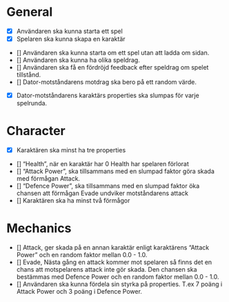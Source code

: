 # General

-   [x] Användaren ska kunna starta ett spel
-   [x] Spelaren ska kunna skapa en karaktär
-   [] Användaren ska kunna starta om ett spel utan att ladda om sidan.
-   [] Användaren ska kunna ha olika speldrag.
-   [] Användaren ska få en fördröjd feedback efter speldrag om spelet tillstånd.
-   [] Dator-motståndarens motdrag ska bero på ett random värde.
-   [x] Dator-motståndarens karaktärs properties ska slumpas för varje spelrunda.

# Character

-   [x] Karaktären ska minst ha tre properties
-   [] “Health”, när en karaktär har 0 Health har spelaren förlorat
-   [] “Attack Power”, ska tillsammans med en slumpad faktor göra skada med förmågan Attack.
-   [] “Defence Power”, ska tillsammans med en slumpad faktor öka chansen att förmågan Evade undviker motståndarens attack
-   [] Karaktären ska ha minst två förmågor

# Mechanics

-   [] Attack, ger skada på en annan karaktär enligt karaktärens “Attack Power” och en random faktor mellan 0.0 - 1.0.
-   [] Evade, Nästa gång en attack kommer mot spelaren så finns det en chans att motspelarens attack inte gör skada. Den chansen ska bestämmas med Defence Power och en random faktor mellan 0.0 - 1.0.
-   [] Användaren ska kunna fördela sin styrka på properties. T.ex 7 poäng i Attack Power och 3 poäng i Defence Power.
